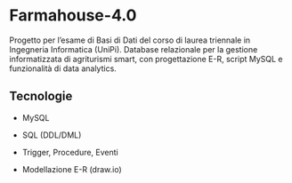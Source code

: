 # Farmahouse-4.0
Progetto per l’esame di Basi di Dati del corso di laurea triennale in Ingegneria Informatica (UniPi). Database relazionale per la gestione informatizzata di agriturismi smart, con progettazione E-R, script MySQL e funzionalità di data analytics.

## Tecnologie
- MySQL

- SQL (DDL/DML)

- Trigger, Procedure, Eventi

- Modellazione E-R (draw.io)
